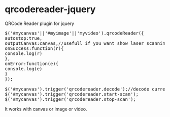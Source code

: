 # qrcodereader-jquery
QRCode Reader plugin for jquery
<pre>
$('#mycanvas'||'#myimage'||'myvideo').qrcodeReader({
autostop:true,
outputCanvas:canvas,//usefull if you want show laser scanning indicator
onSuccess:function(r){
console.log(r)
},
onError:function(e){
console.log(e)
}
});

$('#mycanvas').trigger('qrcodereader.decode');//decode current image
$('#mycanvas').trigger('qrcodereader.start-scan');
$('#mycanvas').trigger('qrcodereader.stop-scan');
</pre>
It works with canvas or image or video.
